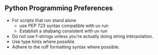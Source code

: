 ## Python Programming Preferences

* For scripts that run stand alone
  * use PEP 723 syntax compatible with uv run
  * Establish a shabang consistent with uv run
* Do not use f-strings unless you're actually doing string interpolation.
* Use type hints where possible.
* Adhere to the ruff formatting syntax where possible.

